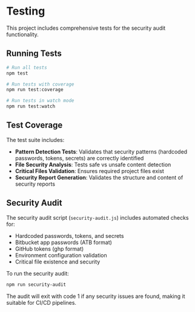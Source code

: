 # Testing

This project includes comprehensive tests for the security audit functionality.

## Running Tests

```bash
# Run all tests
npm test

# Run tests with coverage
npm run test:coverage

# Run tests in watch mode
npm run test:watch
```

## Test Coverage

The test suite includes:

-   **Pattern Detection Tests**: Validates that security patterns (hardcoded passwords, tokens, secrets) are correctly identified
-   **File Security Analysis**: Tests safe vs unsafe content detection
-   **Critical Files Validation**: Ensures required project files exist
-   **Security Report Generation**: Validates the structure and content of security reports

## Security Audit

The security audit script (`security-audit.js`) includes automated checks for:

-   Hardcoded passwords, tokens, and secrets
-   Bitbucket app passwords (ATB format)
-   GitHub tokens (ghp format)
-   Environment configuration validation
-   Critical file existence and security

To run the security audit:

```bash
npm run security-audit
```

The audit will exit with code 1 if any security issues are found, making it suitable for CI/CD pipelines.
